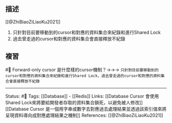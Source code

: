 
## 描述
[[@ZhiBiaoZiLiaoKu2021]]

1. 只針對目前要移動到的cursor和對應的資料集合來紀錄和進行Shared Lock
2. 過去曾走過的cursor和對應的資料集合會直接釋放不紀錄

## 複習
#🧠 Forward-only cursor 是什麼樣的cursor機制？->->-> `只針對目前要移動到的cursor和對應的資料集合來紀錄和進行Shared Lock，過去曾走過的cursor和對應的資料集合會直接釋放不紀錄`
<!--SR:!2024-04-11,408,250-->

---
Status: #🌱 
Tags:
[[Database]] - [[Redis]]
Links:
[[Database Cursor 會使用Shared Lock來將要給開發者存取的資料集合鎖死，以避免被人修改]]
[[Database Cursor 是一個用字串或數字去對應過去處理結果並透過該索引值來將呈現資料導向成對應處理結果之機制]]
References:
[[@ZhiBiaoZiLiaoKu2021]]